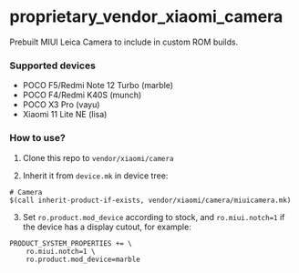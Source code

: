 # proprietary_vendor_xiaomi_camera

Prebuilt MIUI Leica Camera to include in custom ROM builds.

### Supported devices
* POCO F5/Redmi Note 12 Turbo (marble)
* POCO F4/Redmi K40S (munch)
* POCO X3 Pro (vayu)
* Xiaomi 11 Lite NE (lisa)

### How to use?

1. Clone this repo to `vendor/xiaomi/camera`

2. Inherit it from `device.mk` in device tree:

```
# Camera
$(call inherit-product-if-exists, vendor/xiaomi/camera/miuicamera.mk)
```

3. Set `ro.product.mod_device` according to stock, and `ro.miui.notch=1` if the device has a display cutout, for example:

```
PRODUCT_SYSTEM_PROPERTIES += \
    ro.miui.notch=1 \
    ro.product.mod_device=marble
```
